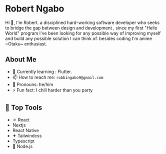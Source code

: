 # Robert Ngabo

Hi 👋, I'm Robert. a disciplined hard-working  software developer who seeks to bridge the gap between design and development , since my first "Hello World" program I've been looking for any possible way of improving myself and build any possible solution I can think of. besides coding I'm anime ~Otaku~ enthusiast.

## About Me
- 🤔 Currently learning : Flutter.
- 📫 How to reach me: `robbingabo9@gmail.com`
- 👑 Pronouns: he/him
- ⚡ Fun fact: I chill harder than you party

## 🧰 Top Tools
- ⚛️ React
- Nextjs
- React Native
- ✈ Tailwindcss
- Typescript
- 📗 Node.js
